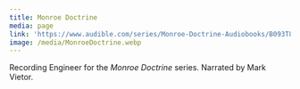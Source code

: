 ```yaml
---
title: Monroe Doctrine
media: page
link: 'https://www.audible.com/series/Monroe-Doctrine-Audiobooks/B093T8H3TQ'
image: /media/MonroeDoctrine.webp
---
```


Recording Engineer for the *Monroe Doctrine* series. Narrated by Mark Vietor.
